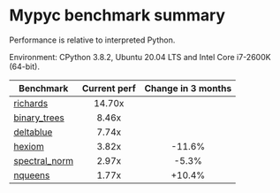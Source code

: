# Mypyc benchmark summary

Performance is relative to interpreted Python.

Environment: CPython 3.8.2, Ubuntu 20.04 LTS and Intel Core i7-2600K (64-bit).

| Benchmark | Current perf | Change in 3 months |
| --- | :---: | :---: |
| [richards](benchmarks/richards.md) | 14.70x |  |
| [binary_trees](benchmarks/binary_trees.md) | 8.46x |  |
| [deltablue](benchmarks/deltablue.md) | 7.74x |  |
| [hexiom](benchmarks/hexiom.md) | 3.82x | -11.6% |
| [spectral_norm](benchmarks/spectral_norm.md) | 2.97x | -5.3% |
| [nqueens](benchmarks/nqueens.md) | 1.77x | +10.4% |
